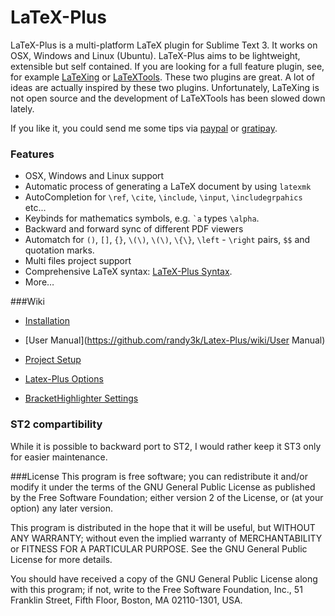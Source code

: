 LaTeX-Plus
=================

LaTeX-Plus is a multi-platform LaTeX plugin for Sublime Text 3. It works on OSX, Windows and Linux (Ubuntu).
LaTeX-Plus aims to be lightweight, extensible but self contained. If you are looking for a full feature plugin, see, for example [LaTeXing](http://latexing.com) or [LaTeXTools](https://github.com/SublimeText/LaTeXTools).
These two plugins are great. A lot of ideas are actually inspired by these two plugins. Unfortunately, LaTeXing is not open source and the development of LaTeXTools has been slowed down lately.

If you like it, you could send me some tips via [paypal](https://www.paypal.com/cgi-bin/webscr?cmd=_donations&business=YAPVT8VB6RR9C&lc=US&item_name=tips&currency_code=USD&bn=PP%2dDonationsBF%3abtn_donateCC_LG%2egif%3aNonHosted) or [gratipay](https://gratipay.com/~randy3k/).

### Features
* OSX, Windows and Linux support
* Automatic process of generating a LaTeX document by using `latexmk`
* AutoCompletion for `\ref`, `\cite`, `\include`, `\input`, `\includegrpahics` etc...
* Keybinds for mathematics symbols, e.g. `` `a `` types `\alpha`.
* Backward and forward sync of different PDF viewers
* Automatch for `()`, `[]`, `{}`, `\(\)`, `\(\)`, `\{\}`, `\left` - `\right` pairs, `$$` and quotation marks.
* Multi files project support
* Comprehensive LaTeX syntax: [LaTeX-Plus Syntax](https://github.com/randy3k/LaTeX-Plus/tree/master/syntax).
* More…

###Wiki

- [Installation](https://github.com/randy3k/Latex-Plus/wiki/Installation)

- [User Manual](https://github.com/randy3k/Latex-Plus/wiki/User Manual)

- [Project Setup](https://github.com/randy3k/Latex-Plus/wiki/Project-Setup)

- [Latex-Plus Options](https://github.com/randy3k/Latex-Plus/wiki/Latex-Plus-Options)

- [BracketHighlighter Settings](https://github.com/randy3k/Latex-Plus/wiki/BracketHighlighter-settings)

### ST2 compartibility
While it is possible to backward port to ST2,  I would rather keep it ST3 only for easier maintenance.

###License
This program is free software; you can redistribute it and/or modify it under the terms of the GNU General Public License as published by the Free Software Foundation; either version 2 of the License, or (at your option) any later version.

This program is distributed in the hope that it will be useful, but WITHOUT ANY WARRANTY; without even the implied warranty of MERCHANTABILITY or FITNESS FOR A PARTICULAR PURPOSE.  See the GNU General Public License for more details.

You should have received a copy of the GNU General Public License along with this program; if not, write to the Free Software Foundation, Inc., 51 Franklin Street, Fifth Floor, Boston, MA  02110-1301, USA.

